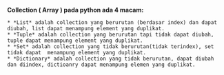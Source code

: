 **Collection ( Array ) pada python ada 4 macam:**

    * *List* adalah collection yang berurutan (berdasar index) dan dapat diubah, list dapat menampung element yang duplikat.
    * *Tuple* adalah collection yang berurutan tapi tidak dapat diubah, tuple dapat menampung element yang duplikat.
    * *Set* adalah collection yang tidak berurutan(tidak terindex), set tidak dapat  menampung element yang duplikat.
    * *Dictionary* adalah collection yang tidak berurutan, dapat diubah dan diindex, dictioanry dapat menampung elemen yang duplikat.


